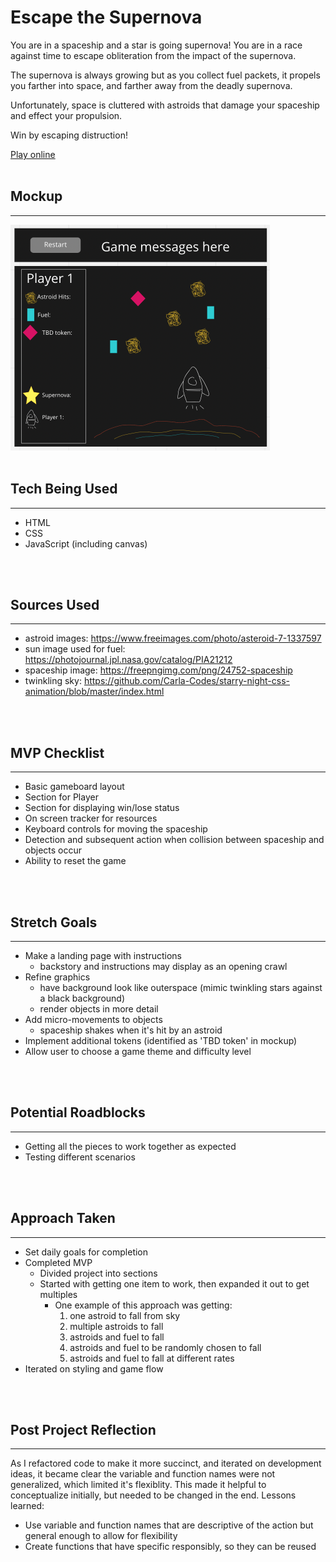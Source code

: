 # Escape the Supernova

You are in a spaceship and a star is going supernova! You are in a race against time to escape obliteration from the impact of the supernova. 

The supernova is always growing but as you collect fuel packets, it propels you farther into space, and farther away from the deadly supernova. 

Unfortunately, space is cluttered with astroids that damage your spaceship and effect your propulsion. 

Win by escaping distruction!

[Play online](https://nancyd333.github.io/Project1/)
</br>
</br>

## Mockup
---
![mockup for game](mockup2.png)
</br>
</br>

## Tech Being Used
---
- HTML
- CSS
- JavaScript (including canvas)
</br>
</br>

## Sources Used
---
- astroid images: https://www.freeimages.com/photo/asteroid-7-1337597
- sun image used for fuel: https://photojournal.jpl.nasa.gov/catalog/PIA21212
- spaceship image: https://freepngimg.com/png/24752-spaceship
- twinkling sky: https://github.com/Carla-Codes/starry-night-css-animation/blob/master/index.html 
</br>
</br>

## MVP Checklist
---
- Basic gameboard layout<br>
- Section for Player<br>
- Section for displaying win/lose status<br>
- On screen tracker for resources<br>
- Keyboard controls for moving the spaceship<br>
- Detection and subsequent action when collision between spaceship and objects occur<br>
- Ability to reset the game
</br>
</br>

## Stretch Goals
---
- Make a landing page with instructions 
    - backstory and instructions may display as an opening crawl
- Refine graphics
    - have background look like outerspace (mimic twinkling stars against a black background)
    - render objects in more detail 
- Add micro-movements to objects
    - spaceship shakes when it's hit by an astroid
- Implement additional tokens (identified as 'TBD token' in mockup)
- Allow user to choose a game theme and difficulty level
</br>
</br>

## Potential Roadblocks
---
- Getting all the pieces to work together as expected
- Testing different scenarios
</br>
</br>

## Approach Taken
---
- Set daily goals for completion
- Completed MVP
    -  Divided project into sections
    -  Started with getting one item to work, then expanded it out to get multiples
        - One example of this approach was getting:
            1. one astroid to fall from sky
            2. multiple astroids to fall
            3. astroids and fuel to fall
            4. astroids and fuel to be randomly chosen to fall
            5. astroids and fuel to fall at different rates
- Iterated on styling and game flow
</br>
</br>

## Post Project Reflection
---
As I refactored code to make it more succinct, and iterated on development ideas, it became clear the variable and function names were not generalized, which limited it's flexiblity. This made it helpful to conceptualize initially, but needed to be changed in the end. Lessons learned:
- Use variable and function names that are descriptive of the action but general enough to allow for flexibility
- Create functions that have specific responsibly, so they can be reused
</br>
</br>